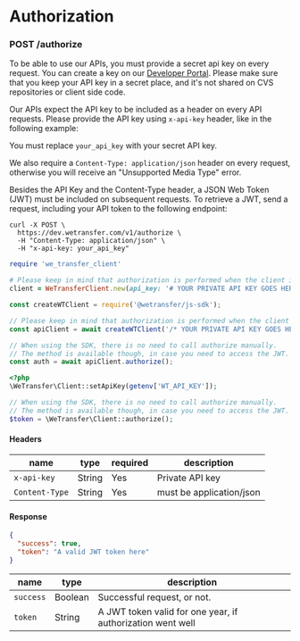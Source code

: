 # Authorization

<h3 id="send-request" class="call"><span>POST</span> /authorize</h3>

To be able to use our APIs, you must provide a secret api key on every request. You can create a key on our [Developer Portal](https://developers.wetransfer.com/). Please make sure that you keep your API key in a secret place, and it's not shared on CVS repositories or client side code.

Our APIs expect the API key to be included as a header on every API requests. Please provide the API key using `x-api-key` header, like in the following example:

<aside class="notice">
You must replace <code>your_api_key</code> with your secret API key.
</aside>

We also require a <code>Content-Type: application/json</code> header on every request, otherwise you will receive an "Unsupported Media Type" error.

Besides the API Key and the Content-Type header, a JSON Web Token (JWT) must be included on subsequent requests. To retrieve a JWT, send a request, including your API token to the following endpoint:


```shell
curl -X POST \
  https://dev.wetransfer.com/v1/authorize \
  -H "Content-Type: application/json" \
  -H "x-api-key: your_api_key"
```

```ruby
require 'we_transfer_client'

# Please keep in mind that authorization is performed when the client is initialized.
client = WeTransferClient.new(api_key: '# YOUR PRIVATE API KEY GOES HERE'))
```

```javascript
const createWTClient = require('@wetransfer/js-sdk');

// Please keep in mind that authorization is performed when the client is initialized.
const apiClient = await createWTClient('/* YOUR PRIVATE API KEY GOES HERE */');

// When using the SDK, there is no need to call authorize manually.
// The method is available though, in case you need to access the JWT.
const auth = await apiClient.authorize();
```

```php
<?php
\WeTransfer\Client::setApiKey(getenv['WT_API_KEY']);

// When using the SDK, there is no need to call authorize manually.
// The method is available though, in case you need to access the JWT.
$token = \WeTransfer\Client::authorize();
```

#### Headers

name | type | required | description
---- | ---- | -------- | -----------
`x-api-key` | String | Yes | Private API key
`Content-Type` | String | Yes | must be application/json

#### Response

```json
{
  "success": true,
  "token": "A valid JWT token here"
}
```

name | type | description
---- | ---- | -----------
`success` | Boolean | Successful request, or not.
`token` | String | A JWT token valid for one year, if authorization went well
